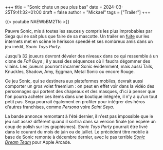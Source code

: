 +++
title = "Sonic chute un peu plus bas"
date = 2024-03-25T9:41:32+01:00
draft = false
author = "Mickael"
tags = ["Trailer"]
+++ 

{{< youtube NAEWbBM2Tfc >}} 

Pauvre Sonic, mis à toutes les sauces y compris les plus improbables par Sega qui ne sait plus que faire de sa mascotte. Un trailer en [fuite](https://www.sonicstadium.org/news/games/trailer-further-details-for-sonic-toys-party-leaked-r2075/) sur les internets met en scène le hérisson speedé et ses nombreux amis dans un jeu inédit, *Sonic Toys Party*.

Jusqu'à 32 joueurs devront dévaler des niveaux dans ce qui ressemble à un clone de *Fall Guys* ; il y aussi des séquences où il faudra dégommer des vilains. Les joueurs pourront incarner Sonic évidemment, mais aussi Tails, Knuckles, Shadow, Amy, Eggman, Metal Sonic ou encore Rouge.

Ce jeu Sonic, qui se destinera aux plateformes mobiles, devrait aussi comporter un gros volet freemium : on peut en effet voir dans la vidéo des personnages qui portent des chapeaux et des masques, d'ici à penser que l'on pourra acheter ces items dans une boutique intégrée, il n'y a qu'un tout petit pas. Sega pourrait également en profiter pour intégrer des héros d'autres franchises, comme *Persona* voire *Saint Seya*.

La bande annonce remontant à l'été dernier, il n'est pas impossible que le jeu soit assez différent quand il sortira dans sa version finale (on espère un coup de polish sur les graphismes). *Sonic Toys Party* pourrait être livré dans le courant du mois de juin ou de juillet. Le précédent titre mobile à base de Sonic remonte à décembre dernier, avec le pas terrible *[Sonic Dream Team](https://apps.apple.com/us/app/sonic-dream-team/id1609094795?l=fr-FR)* pour Apple Arcade.

